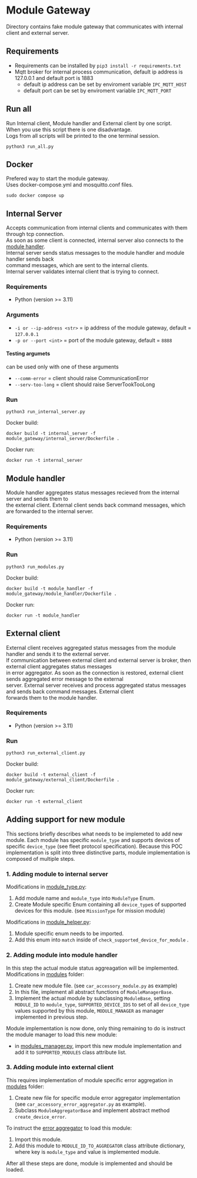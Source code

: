 # Module Gateway

Directory contains fake module gateway that communicates with internal client and external server.

## Requirements

- Requirements can be installed by `pip3 install -r requirements.txt`
- Mqtt broker for internal process communication, default ip address is 127.0.0.1 and default port is 1883
    - default ip address can be set by enviroment variable `IPC_MQTT_HOST`
    - default port can be set by enviroment variable `IPC_MQTT_PORT`

## Run all

Run Internal client, Module handler and External client by one script.\
When you use this script there is one disadvantage.\
Logs from all scripts will be printed to the one terminal session.

```
python3 run_all.py
```

## Docker

Prefered way to start the module gateway.\
Uses docker-compose.yml and mosquitto.conf files.
```
sudo docker compose up
```

## Internal Server

Accepts communication from internal clients and communicates with them through tcp connection.\
As soon as some client is connected, internal server also connects to the [module handler](#Module-handler).\
Internal server sends status messages to the module handler and module handler sends back\
command messages, which are sent to the internal clients.\
Internal server validates internal client that is trying to connect.

### Requirements

- Python (version >= 3.11)

### Arguments

- `-i or --ip-address <str>` = ip address of the module gateway, default = `127.0.0.1`
- `-p or --port <int>` = port of the module gateway, default = `8888`

#### Testing argumets

can be used only with one of these arguments

- `--comm-error` = client should raise CommunicationError
- `--serv-too-long` = client should raise ServerTookTooLong

### Run
```
python3 run_internal_server.py
```

Docker build:
```
docker build -t internal_server -f module_gateway/internal_server/Dockerfile .
```
Docker run:
```
docker run -t internal_server
```


## Module handler

Module handler aggregates status messages recieved from the internal server and sends them to\
the external client. External client sends back command messages, which are forwarded to the internal server.

### Requirements

- Python (version >= 3.11)

### Run
```
python3 run_modules.py
```

Docker build:
```
docker build -t module_handler -f module_gateway/module_handler/Dockerfile .
```
Docker run:
```
docker run -t module_handler
```

## External client

External client receives aggregated status messages from the module handler and sends it to the external server.\
If communication between external client and external server is broker, then external client aggregates status messages\
in error aggregator. As soon as the connection is restored, external client sends aggregated error message to the external\
server. External server receives and process aggregated status messages and sends back command messages. External client\
forwards them to the module handler.

### Requirements

- Python (version >= 3.11)

### Run
```
python3 run_external_client.py
```

Docker build:
```
docker build -t external_client -f module_gateway/external_client/Dockerfile .
```
Docker run:
```
docker run -t external_client
```

## Adding support for new module
This sections briefly describes what needs to be implemeted to add new module. Each module has specific `module_type` and supports devices of specific `device_type` (see fleet protocol specification). Because this POC implementation is split into three distinctive parts, module implementation is composed of multiple steps.
### 1. Adding module to internal server
Modifications in [module_type.py](module_gateway/internal_server/modules/module_type.py):
1. Add module name and `module_type` into `ModuleType` Enum. 
2. Create Module specific Enum containing all `device_type`s of supported devices for this module. (see `MissionType` for mission module)

Modifications in [module_helper.py](module_gateway/internal_server/modules/module_helper.py):
1. Module specific enum needs to be imported.
2. Add this enum into `match` inside of `check_supported_device_for_module` .

### 2. Adding module into module handler
In this step the actual module status aggreagation will be implemented. 
Modifications in [modules](module_gateway/module_handler/modules) folder:
1. Create new module file. (see `car_accessory_module.py` as example)
2. In this file, implement all abstract functions of `ModuleManagerBase`.
3. Implement the actual module by subclassing `ModuleBase`, setting `MODULE_ID` to `module_type`, `SUPPORTED_DEVICE_IDS` to set of all `device_type` values supported by this module, `MODULE_MANAGER` as manager implemented in previous step. 

Module implementation is now done, only thing remaining to do is instruct the module manager to load this new module:
- in [modules_manager.py](module_gateway/module_handler/modules_manager.py), import this new module implementation and add it to `SUPPORTED_MODULES` class attribute list.

### 3. Adding module into external client
This requires implementation of module specific error aggregation in [modules](module_gateway/external_client/error_aggregator/modules) folder:
1. Create new file for specific module error aggregator implementation (see `car_accessory_error_aggregator.py` as example).
2. Subclass `ModuleAggregatorBase` and implement abstract method `create_device_error`.


To instruct the [error aggregator](module_gateway/external_client/error_aggregator/error_aggregator.py) to load this module:
1. Import this module.
2. Add this module to `MODULE_ID_TO_AGGREGATOR` class attribute dictionary, where key is `module_type` and value is implemented module.


After all these steps are done, module is implemented and should be loaded.
